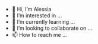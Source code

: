- 👋 Hi, I’m Alessia
- 👀 I’m interested in ...
- 🌱 I’m currently learning ...
- 💞️ I’m looking to collaborate on ...
- 📫 How to reach me ...

<!---
AleRave/AleRave is a ✨ special ✨ repository because its `README.md` (this file) appears on your GitHub profile.
You can click the Preview link to take a look at your changes.
--->

